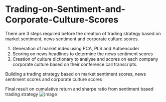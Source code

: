 # Trading-on-Sentiment-and-Corporate-Culture-Scores
There are 3 steps required before the creation of trading strategy based on market sentiment, news sentiment and corporate culture scores. 
1. Generation of market index using PCA, PLS and Autoencoder
2. Scoring on news headlines to determine the news sentiment scores
3. Creation of culture dictionary to analyse and scores on each company corporate culture based on their conference call transcripts. 
 
Building a trading strategy based on market sentiment scores, news sentiment scores and corporate culture scores

Final result on cumulative return and sharpe ratio from sentiment based trading strategy
![image](https://user-images.githubusercontent.com/112449862/212240282-dbabd946-41dc-42b6-ac85-74652dce3592.png)

